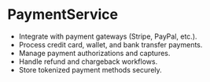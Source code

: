 # PaymentService
- Integrate with payment gateways (Stripe, PayPal, etc.).
- Process credit card, wallet, and bank transfer payments.
- Manage payment authorizations and captures.
- Handle refund and chargeback workflows.
- Store tokenized payment methods securely.
